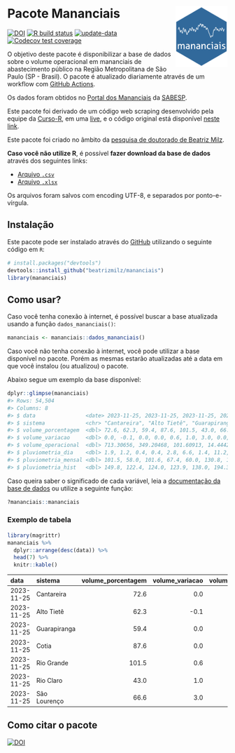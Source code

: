 
<!-- README.md is generated from README.Rmd. Please edit that file -->

# Pacote Mananciais <img src="man/figures/hexlogo.png" align="right" width = "120px"/>

<!-- badges: start -->

[![DOI](https://zenodo.org/badge/DOI/10.5281/zenodo.4733056.svg)](https://doi.org/10.5281/zenodo.4733056)
[![R build
status](https://github.com/beatrizmilz/mananciais/workflows/R-CMD-check/badge.svg)](https://github.com/beatrizmilz/mananciais/actions)
[![update-data](https://github.com/beatrizmilz/mananciais/actions/workflows/2-update_data.yaml/badge.svg)](https://github.com/beatrizmilz/mananciais/actions/workflows/2-update_data.yaml)
[![Codecov test
coverage](https://codecov.io/gh/beatrizmilz/mananciais/branch/master/graph/badge.svg)](https://codecov.io/gh/beatrizmilz/mananciais?branch=master)
<!-- badges: end -->

O objetivo deste pacote é disponibilizar a base de dados sobre o volume
operacional em mananciais de abastecimento público na Região
Metropolitana de São Paulo (SP - Brasil). O pacote é atualizado
diariamente através de um workflow com [GitHub
Actions](https://github.com/beatrizmilz/mananciais/actions).

Os dados foram obtidos no [Portal dos
Mananciais](http://mananciais.sabesp.com.br/Situacao) da
[SABESP](http://site.sabesp.com.br/site/Default.aspx).

Este pacote foi derivado de um código web scraping desenvolvido pela
equipe da [Curso-R](https://www.curso-r.com/), em uma
[live](https://youtu.be/jvZIxrMmOcQ), e o código original está
disponível [neste
link](https://github.com/curso-r/lives/blob/master/drafts/20200730_scraper_sabesp.R).

Este pacote foi criado no âmbito da [pesquisa de doutorado de Beatriz
Milz](https://beatrizmilz.github.io/tese/).

**Caso você não utilize R**, é possível **fazer download da base de
dados** através dos seguintes links:

- [Arquivo
  `.csv`](https://github.com/beatrizmilz/mananciais/raw/master/inst/extdata/mananciais.csv)
- [Arquivo
  `.xlsx`](https://github.com/beatrizmilz/mananciais/blob/master/inst/extdata/mananciais.xlsx?raw=true)

Os arquivos foram salvos com encoding UTF-8, e separados por
ponto-e-vírgula.

## Instalação

Este pacote pode ser instalado através do [GitHub](https://github.com/)
utilizando o seguinte código em `R`:

``` r
# install.packages("devtools")
devtools::install_github("beatrizmilz/mananciais")
library(mananciais)
```

## Como usar?

Caso você tenha conexão à internet, é possível buscar a base atualizada
usando a função `dados_mananciais()`:

``` r
mananciais <- mananciais::dados_mananciais() 
```

Caso você não tenha conexão à internet, você pode utilizar a base
disponível no pacote. Porém as mesmas estarão atualizadas até a data em
que você instalou (ou atualizou) o pacote.

Abaixo segue um exemplo da base disponível:

``` r
dplyr::glimpse(mananciais)
#> Rows: 54,504
#> Columns: 8
#> $ data                <date> 2023-11-25, 2023-11-25, 2023-11-25, 2023-11-25, 2…
#> $ sistema             <chr> "Cantareira", "Alto Tietê", "Guarapiranga", "Cotia…
#> $ volume_porcentagem  <dbl> 72.6, 62.3, 59.4, 87.6, 101.5, 43.0, 66.6, 72.6, 6…
#> $ volume_variacao     <dbl> 0.0, -0.1, 0.0, 0.0, 0.6, 1.0, 3.0, 0.0, -0.1, 0.3…
#> $ volume_operacional  <dbl> 713.30656, 349.20468, 101.60913, 14.44422, 113.907…
#> $ pluviometria_dia    <dbl> 1.9, 1.2, 0.4, 0.4, 2.8, 6.6, 1.4, 11.2, 1.2, 16.0…
#> $ pluviometria_mensal <dbl> 101.5, 58.0, 101.6, 67.4, 60.0, 130.8, 131.8, 99.6…
#> $ pluviometria_hist   <dbl> 149.8, 122.4, 124.0, 123.9, 138.0, 194.3, 150.4, 1…
```

Caso queira saber o significado de cada variável, leia a [documentação
da base de
dados](https://beatrizmilz.github.io/mananciais/reference/mananciais.html)
ou utilize a seguinte função:

``` r
?mananciais::mananciais
```

### Exemplo de tabela

``` r
library(magrittr)
mananciais %>% 
  dplyr::arrange(desc(data)) %>% 
  head(7) %>%
  knitr::kable()
```

| data       | sistema      | volume_porcentagem | volume_variacao | volume_operacional | pluviometria_dia | pluviometria_mensal | pluviometria_hist |
|:-----------|:-------------|-------------------:|----------------:|-------------------:|-----------------:|--------------------:|------------------:|
| 2023-11-25 | Cantareira   |               72.6 |             0.0 |          713.30656 |              1.9 |               101.5 |             149.8 |
| 2023-11-25 | Alto Tietê   |               62.3 |            -0.1 |          349.20468 |              1.2 |                58.0 |             122.4 |
| 2023-11-25 | Guarapiranga |               59.4 |             0.0 |          101.60913 |              0.4 |               101.6 |             124.0 |
| 2023-11-25 | Cotia        |               87.6 |             0.0 |           14.44422 |              0.4 |                67.4 |             123.9 |
| 2023-11-25 | Rio Grande   |              101.5 |             0.6 |          113.90757 |              2.8 |                60.0 |             138.0 |
| 2023-11-25 | Rio Claro    |               43.0 |             1.0 |            5.87637 |              6.6 |               130.8 |             194.3 |
| 2023-11-25 | São Lourenço |               66.6 |             3.0 |           59.15017 |              1.4 |               131.8 |             150.4 |

## Como citar o pacote

[![DOI](https://zenodo.org/badge/DOI/10.5281/zenodo.4733056.svg)](https://doi.org/10.5281/zenodo.4733056)
